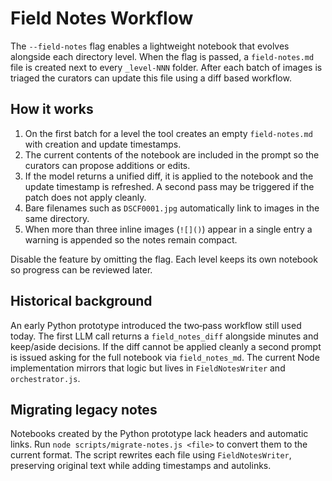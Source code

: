 # Field Notes Workflow

The `--field-notes` flag enables a lightweight notebook that evolves alongside each directory level. When the flag is passed, a `field-notes.md` file is created next to every `_level-NNN` folder. After each batch of images is triaged the curators can update this file using a diff based workflow.

## How it works

1. On the first batch for a level the tool creates an empty `field-notes.md` with creation and update timestamps.
2. The current contents of the notebook are included in the prompt so the curators can propose additions or edits.
3. If the model returns a unified diff, it is applied to the notebook and the update timestamp is refreshed. A second pass may be triggered if the patch does not apply cleanly.
4. Bare filenames such as `DSCF0001.jpg` automatically link to images in the same directory.
5. When more than three inline images (`![]()`) appear in a single entry a warning is appended so the notes remain compact.

Disable the feature by omitting the flag. Each level keeps its own notebook so progress can be reviewed later.

## Historical background

An early Python prototype introduced the two‑pass workflow still used today. The first LLM call returns a `field_notes_diff` alongside minutes and keep/aside decisions. If the diff cannot be applied cleanly a second prompt is issued asking for the full notebook via `field_notes_md`. The current Node implementation mirrors that logic but lives in `FieldNotesWriter` and `orchestrator.js`.

## Migrating legacy notes

Notebooks created by the Python prototype lack headers and automatic links. Run `node scripts/migrate-notes.js <file>` to convert them to the current format. The script rewrites each file using `FieldNotesWriter`, preserving original text while adding timestamps and autolinks.
